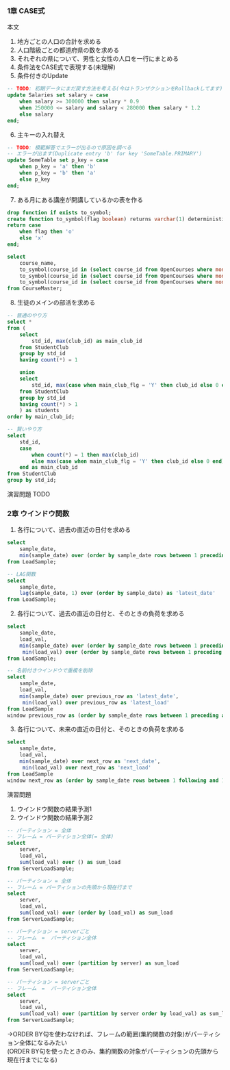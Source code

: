 ### 1章 CASE式
本文
1. 地方ごとの人口の合計を求める
2. 人口階級ごとの都道府県の数を求める
3. それぞれの県について、男性と女性の人口を一行にまとめる
4. 条件法をCASE式で表現する(未理解)
5. 条件付きのUpdate
```sql
-- TODO: 初期データにまだ戻す方法を考える(今はトランザクションをRollbackしてます)
update Salaries set salary = case
	when salary >= 300000 then salary * 0.9
	when 250000 <= salary and salary < 280000 then salary * 1.2
	else salary
end;

```
6. 主キーの入れ替え
```sql
-- TODO: 模範解答でエラーが出るので原因を調べる
-- エラーが出ます(Duplicate entry 'b' for key 'SomeTable.PRIMARY')
update SomeTable set p_key = case
	when p_key = 'a' then 'b'
	when p_key = 'b' then 'a'
	else p_key
end;
```

7. ある月にある講座が開講しているかの表を作る
```sql
drop function if exists to_symbol;
create function to_symbol(flag boolean) returns varchar(1) deterministic
return case
	when flag then 'o'
	else 'x'
end;

select
	course_name,
	to_symbol(course_id in (select course_id from OpenCourses where month = 201806)) as '6月',
	to_symbol(course_id in (select course_id from OpenCourses where month = 201807)) as '7月',
	to_symbol(course_id in (select course_id from OpenCourses where month = 201808)) as '8月'
from CourseMaster;
```

8. 生徒のメインの部活を求める
```sql
-- 普通のやり方
select * 
from (
	select
		std_id, max(club_id) as main_club_id
	from StudentClub
	group by std_id
	having count(*) = 1

	union
	select
		std_id, max(case when main_club_flg = 'Y' then club_id else 0 end) as main_club_id
	from StudentClub
	group by std_id
	having count(*) > 1
	) as students
order by main_club_id;

-- 賢いやり方
select
	std_id,
	case
		when count(*) = 1 then max(club_id)
		else max(case when main_club_flg = 'Y' then club_id else 0 end)
	end as main_club_id
from StudentClub
group by std_id;
```

演習問題
TODO

### 2章 ウインドウ関数
1. 各行について、過去の直近の日付を求める
```sql
select
	sample_date,
	min(sample_date) over (order by sample_date rows between 1 preceding and 1 preceding) as 'latest_date'
from LoadSample;

-- LAG関数
select
	sample_date,
	lag(sample_date, 1) over (order by sample_date) as 'latest_date'
from LoadSample;
```

2. 各行について、過去の直近の日付と、そのときの負荷を求める
```sql
select
	sample_date,
	load_val,
	min(sample_date) over (order by sample_date rows between 1 preceding and 1 preceding) as 'latest_date',
	 min(load_val) over (order by sample_date rows between 1 preceding and 1 preceding) as 'latest_load'
from LoadSample;

-- 名前付きウインドウで重複を削除
select
	sample_date,
	load_val,
	min(sample_date) over previous_row as 'latest_date',
	 min(load_val) over previous_row as 'latest_load'
from LoadSample
window previous_row as (order by sample_date rows between 1 preceding and 1 preceding);
```

3. 各行について、未来の直近の日付と、そのときの負荷を求める
```sql
select
	sample_date,
	load_val,
	min(sample_date) over next_row as 'next_date',
	 min(load_val) over next_row as 'next_load'
from LoadSample
window next_row as (order by sample_date rows between 1 following and 1 following);
```

演習問題
1. ウインドウ関数の結果予測1 
2. ウインドウ関数の結果予測2
```sql
-- パーティション = 全体
-- フレーム = パーティション全体(= 全体)
select
	server,
	load_val,
	sum(load_val) over () as sum_load
from ServerLoadSample;

-- パーティション = 全体
-- フレーム = パーティションの先頭から現在行まで
select
	server,
	load_val,
	sum(load_val) over (order by load_val) as sum_load
from ServerLoadSample;

-- パーティション = serverごと
-- フレーム　=  パーティション全体
select
	server,
	load_val,
	sum(load_val) over (partition by server) as sum_load
from ServerLoadSample;

-- パーティション = serverごと
-- フレーム　=  パーティション全体
select
	server,
	load_val,
	sum(load_val) over (partition by server order by load_val) as sum_load
from ServerLoadSample;
```
→ORDER BY句を使わなければ、フレームの範囲(集約関数の対象)がパーティション全体になるみたい  
(ORDER BY句を使ったときのみ、集約関数の対象がパーティションの先頭から現在行までになる)